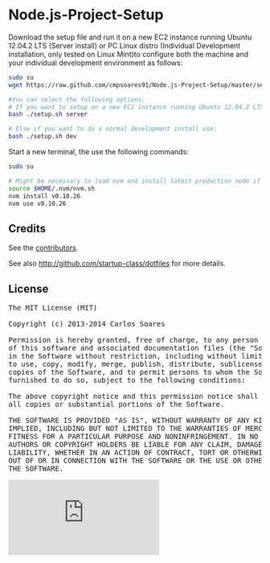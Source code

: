 Node.js-Project-Setup
=========
Download the setup file and run it on a new EC2 instance running Ubuntu 12.04.2 LTS (Server install)
or PC Linux distro (Individual Development installation, only tested on Linux Mint)to configure both
the machine and your individual development environment as follows:

```sh
sudo su
wget https://raw.github.com/cmpsoares91/Node.js-Project-Setup/master/setup.sh

#You can select the following options:
# If you want to setup on a new EC2 instance running Ubuntu 12.04.2 LTS for final setup use:
bash ./setup.sh server

# Else if you want to do a normal development install use:
bash ./setup.sh dev
```
Start a new terminal, the use the following commands:

```sh
sudo su

# Might be necessary to load nvm and install latest production node if it wasn't able to do it automatically:
source $HOME/.nvm/nvm.sh
nvm install v0.10.26
nvm use v0.10.26
```

## Credits

  See the [contributors](https://github.com/cmpsoares91/Node.js-Project-Setup/graphs/contributors).
  
  See also http://github.com/startup-class/dotfiles for more details.

## License

<pre>
The MIT License (MIT)

Copyright (c) 2013-2014 Carlos Soares

Permission is hereby granted, free of charge, to any person obtaining a copy
of this software and associated documentation files (the "Software"), to deal
in the Software without restriction, including without limitation the rights
to use, copy, modify, merge, publish, distribute, sublicense, and/or sell
copies of the Software, and to permit persons to whom the Software is
furnished to do so, subject to the following conditions:

The above copyright notice and this permission notice shall be included in
all copies or substantial portions of the Software.

THE SOFTWARE IS PROVIDED "AS IS", WITHOUT WARRANTY OF ANY KIND, EXPRESS OR
IMPLIED, INCLUDING BUT NOT LIMITED TO THE WARRANTIES OF MERCHANTABILITY,
FITNESS FOR A PARTICULAR PURPOSE AND NONINFRINGEMENT. IN NO EVENT SHALL THE
AUTHORS OR COPYRIGHT HOLDERS BE LIABLE FOR ANY CLAIM, DAMAGES OR OTHER
LIABILITY, WHETHER IN AN ACTION OF CONTRACT, TORT OR OTHERWISE, ARISING FROM,
OUT OF OR IN CONNECTION WITH THE SOFTWARE OR THE USE OR OTHER DEALINGS IN
THE SOFTWARE.
</pre>

[![Analytics](https://ga-beacon.appspot.com/UA-50149210-1/Node.js-Project-Setup/README.md)](https://github.com/igrigorik/ga-beacon)





